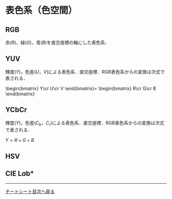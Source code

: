 <script type="text/javascript" async src="https://cdnjs.cloudflare.com/ajax/libs/mathjax/2.7.7/MathJax.js?config=TeX-MML-AM_CHTML">
</script>
<script type="text/x-mathjax-config">
 MathJax.Hub.Config({
 tex2jax: {
 inlineMath: [['$', '$'] ],
 displayMath: [ ['$$','$$'], ["\\[","\\]"] ]
 }
 });
</script>

# 表色系（色空間）
## RGB
赤($R$)，緑($G$)，青($B$)を直交座標の軸にした表色系．

## YUV
輝度($Y$)，色差($U$，$V$)による表色系．直交座標．RGB表色系からの変換は次式で表される．

\begin{bmatrix}
Y\cr
U\cr
V
\end{bmatrix}=
\begin{bmatrix}
R\cr
G\cr
B
\end{bmatrix}

## YCbCr
輝度($Y$)，色差($C_b$，$C_r$)による表色系．直交座標．RGB表色系からの変換は次式で表される．

$Y = R + G + B$
## HSV
## CIE L*a*b*
----
[チートシート目次へ戻る](./index.md)
